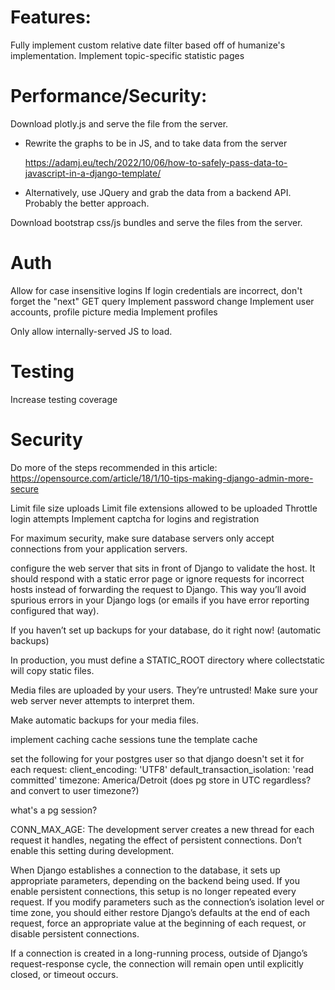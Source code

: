 
# Features:
Fully implement custom relative date filter based off of humanize's implementation.
Implement topic-specific statistic pages

# Performance/Security:
Download plotly.js and serve the file from the server.
  
  - Rewrite the graphs to be in JS, and to take data from the server

    https://adamj.eu/tech/2022/10/06/how-to-safely-pass-data-to-javascript-in-a-django-template/
    
  - Alternatively, use JQuery and grab the data from a backend API.
    Probably the better approach.

Download bootstrap css/js bundles and serve the files from the server.

# Auth
Allow for case insensitive logins
If login credentials are incorrect, don't forget the "next" GET query
Implement password change
Implement user accounts, profile picture media
Implement profiles

Only allow internally-served JS to load.

# Testing
Increase testing coverage

# Security
Do more of the steps recommended in this article:
https://opensource.com/article/18/1/10-tips-making-django-admin-more-secure

Limit file size uploads
Limit file extensions allowed to be uploaded
Throttle login attempts
Implement captcha for logins and registration

For maximum security, make sure database servers only accept connections from your application servers.

configure the web server that sits in front of Django to validate the host. It should respond with a static error page or ignore requests for incorrect hosts instead of forwarding the request to Django. This way you’ll avoid spurious errors in your Django logs (or emails if you have error reporting configured that way).

If you haven’t set up backups for your database, do it right now! (automatic backups)

In production, you must define a STATIC_ROOT directory where collectstatic will copy static files.

Media files are uploaded by your users. They’re untrusted! Make sure your web server never attempts to interpret them.

Make automatic backups for your media files.

implement caching
cache sessions
tune the template cache

set the following for your postgres user so that django doesn't set it for each request:
client_encoding: 'UTF8'
default_transaction_isolation: 'read committed'
timezone: America/Detroit (does pg store in UTC regardless? and convert to user timezone?)

what's a pg session?


CONN_MAX_AGE:
  The development server creates a new thread for each request it handles, negating the effect of persistent connections. Don’t enable this setting during development.

When Django establishes a connection to the database, it sets up appropriate parameters, depending on the backend being used. If you enable persistent connections, this setup is no longer repeated every request. If you modify parameters such as the connection’s isolation level or time zone, you should either restore Django’s defaults at the end of each request, force an appropriate value at the beginning of each request, or disable persistent connections.

If a connection is created in a long-running process, outside of Django’s request-response cycle, the connection will remain open until explicitly closed, or timeout occurs.


